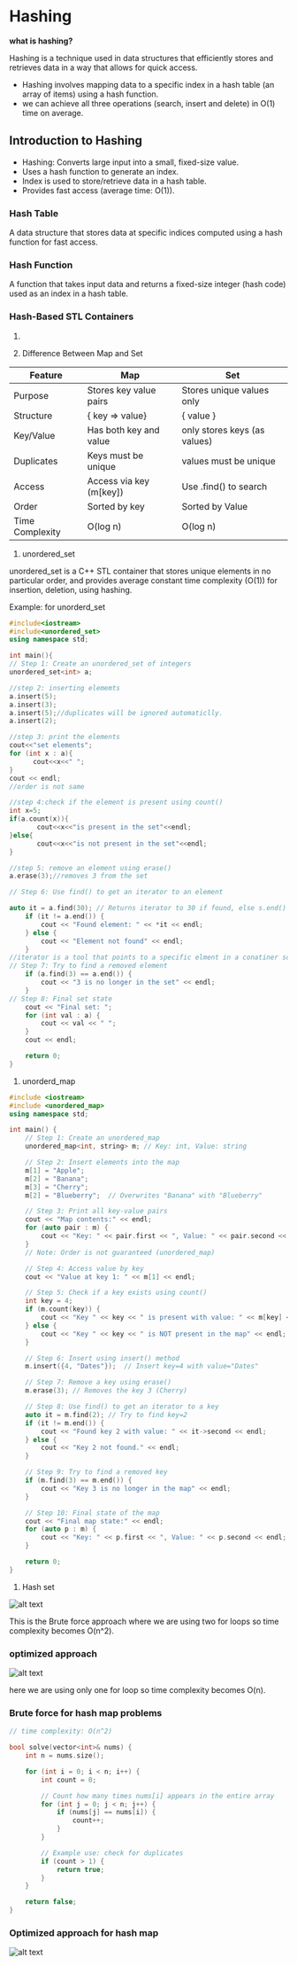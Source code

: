# Hashing

**what is hashing?**

Hashing is a technique used in data structures that efficiently stores and retrieves data in a way that allows for quick access.

- Hashing involves mapping data to a specific index in a hash table (an array of items) using a hash function.
- we can achieve all three operations (search, insert and delete) in O(1) time on average.

## Introduction to Hashing

- Hashing: Converts large input into a small, fixed-size value.
- Uses a hash function to generate an index.
- Index is used to store/retrieve data in a hash table.
- Provides fast access (average time: O(1)).

### Hash Table

A data structure that stores data at specific indices computed using a hash function for fast access.

### Hash Function

A function that takes input data and returns a fixed-size integer (hash code) used as an index in a hash table.

### Hash-Based STL Containers

1. 

1. Difference Between Map and Set

| Feature | Map | Set |
| --- | --- | --- |
| Purpose | Stores key value pairs | Stores unique values only |
| Structure | { key ⇒ value} | { value } |
| Key/Value | Has both key and value | only stores keys (as values) |
| Duplicates | Keys must be unique | values must be unique |
| Access | Access via key (m[key]) | Use .find() to search |
| Order | Sorted by key | Sorted by Value |
| Time Complexity | O(log n) | O(log n) |
1. unordered_set

unordered_set is a C++ STL container that stores unique elements in no particular order, and provides average constant time complexity (O(1)) for insertion, deletion, using hashing.

Example: for unorderd_set

```cpp
#include<iostream>
#include<unordered_set>
using namespace std;

int main(){
// Step 1: Create an unordered_set of integers
unordered_set<int> a;

//step 2: inserting elememts
a.insert(5);
a.insert(3);
a.insert(5);//duplicates will be ignored automaticlly.
a.insert(2);

//step 3: print the elements
cout<<"set elements";
for (int x : a){
      cout<<x<<" ";
}
cout << endl;
//order is not same 

//step 4:check if the element is present using count()
int x=5;
if(a.count(x)){
       cout<<x<<"is present in the set"<<endl;
}else{
       cout<<x<<"is not present in the set"<<endl;
}

//step 5: remove an element using erase()
a.erase(3);//removes 3 from the set

// Step 6: Use find() to get an iterator to an element

auto it = a.find(30); // Returns iterator to 30 if found, else s.end()
    if (it != a.end()) {
        cout << "Found element: " << *it << endl;
    } else {
        cout << "Element not found" << endl;
    }
//iterator is a tool that points to a specific elment in a conatiner so you can access or modify it.
// Step 7: Try to find a removed element
    if (a.find(3) == a.end()) {
        cout << "3 is no longer in the set" << endl;
    }
// Step 8: Final set state
    cout << "Final set: ";
    for (int val : a) {
        cout << val << " ";
    }
    cout << endl;

    return 0;
}
```

1. unorderd_map

```cpp
#include <iostream>
#include <unordered_map>
using namespace std;

int main() {
    // Step 1: Create an unordered_map
    unordered_map<int, string> m; // Key: int, Value: string

    // Step 2: Insert elements into the map
    m[1] = "Apple";
    m[2] = "Banana";
    m[3] = "Cherry";
    m[2] = "Blueberry";  // Overwrites "Banana" with "Blueberry"

    // Step 3: Print all key-value pairs
    cout << "Map contents:" << endl;
    for (auto pair : m) {
        cout << "Key: " << pair.first << ", Value: " << pair.second << endl;
    }
    // Note: Order is not guaranteed (unordered_map)

    // Step 4: Access value by key
    cout << "Value at key 1: " << m[1] << endl;

    // Step 5: Check if a key exists using count()
    int key = 4;
    if (m.count(key)) {
        cout << "Key " << key << " is present with value: " << m[key] << endl;
    } else {
        cout << "Key " << key << " is NOT present in the map" << endl;
    }

    // Step 6: Insert using insert() method
    m.insert({4, "Dates"});  // Insert key=4 with value="Dates"

    // Step 7: Remove a key using erase()
    m.erase(3); // Removes the key 3 (Cherry)

    // Step 8: Use find() to get an iterator to a key
    auto it = m.find(2); // Try to find key=2
    if (it != m.end()) {
        cout << "Found key 2 with value: " << it->second << endl;
    } else {
        cout << "Key 2 not found." << endl;
    }

    // Step 9: Try to find a removed key
    if (m.find(3) == m.end()) {
        cout << "Key 3 is no longer in the map" << endl;
    }

    // Step 10: Final state of the map
    cout << "Final map state:" << endl;
    for (auto p : m) {
        cout << "Key: " << p.first << ", Value: " << p.second << endl;
    }

    return 0;
}
```

1. Hash set

![alt text](<hashset brute force.png>)

This is the Brute force approach where we are using two for loops so time complexity becomes O(n^2). 

### optimized approach

![alt text](<hash set optimized approach.jpg>)

here we are using only one for loop so time complexity becomes O(n).

### Brute force for hash map problems

```cpp
// time complexity: O(n^2)

bool solve(vector<int>& nums) {
    int n = nums.size();

    for (int i = 0; i < n; i++) {
        int count = 0;

        // Count how many times nums[i] appears in the entire array
        for (int j = 0; j < n; j++) {
            if (nums[j] == nums[i]) {
                count++;
            }
        }

        // Example use: check for duplicates
        if (count > 1) {
            return true;
        }
    }

    return false;
}
```

### Optimized approach for hash map
![alt text](<optimized approach.jpg>)
